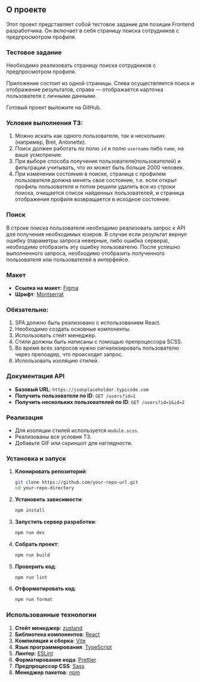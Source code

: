 ## О проекте

Этот проект представляет собой тестовое задание для позиции Frontend разработчика. Он включает в себя страницу поиска сотрудников с предпросмотром профиля.

### Тестовое задание

Необходимо реализовать страницу поиска сотрудников с предпросмотром профиля.

Приложение состоит из одной страницы. Слева осуществляется поиск и отображение результатов, справа — отображается карточка пользователя с личными данными.

Готовый проект выложите на GitHub.

### Условия выполнения ТЗ:

1. Можно искать как одного пользователя, так и нескольких (например, Bret, Antonette).
2. Поиск должен работать по полю `id` и полю `username` либо `name`, на ваше усмотрение.
3. При выборе способа получения пользователя(пользователей) и фильтрации учитывать, что их может быть больше 2000 человек.
4. При изменении состояния в поиске, страница с профилем пользователя должна менять свое состояние, т.е. если открыт профиль пользователя и потом решили удалить все из строки поиска, очищается список найденных пользователей, и страница отображения профиля возвращается в исходное состояние.

### Поиск

В строке поиска пользователя необходимо реализовать запрос к API для получения необходимых юзеров. В случае если результат вернул ошибку (параметры запроса неверные, либо ошибка сервера), необходимо отобразить эту ошибку пользователю. После успешно выполненного запроса, необходимо отобразить полученного пользователя или пользователей в интерфейсе.

### Макет

- **Ссылка на макет**: [Figma](https://www.figma.com/)
- **Шрифт**: [Montserrat](https://fonts.google.com/specimen/Montserrat)

### Обязательно:

1. SPA должно быть реализовано с использованием React.
2. Необходимо создать основные компоненты.
3. Использовать стейт менеджер.
4. Стили должны быть написаны с помощью препроцессора SCSS.
5. Во время всех запросов нужно сигнализировать пользователю через прелоадер, что происходит запрос.
6. Использовать изоляцию стилей.

### Документация API

- **Базовый URL**: `https://jsonplaceholder.typicode.com`
- **Получить пользователя по ID**: `GET /users?id=1`
- **Получить нескольких пользователей по ID**: `GET /users?id=1&id=2`

### Реализация

- Для изоляции стилей используется `module.scss`.
- Реализованы все условия ТЗ.
- Добавьте GIF или скриншот для наглядности.

### Установка и запуск

1. **Клонировать репозиторий**:

   ```sh
   git clone https://github.com/your-repo-url.git
   cd your-repo-directory
   ```

2. **Установить зависимости**:

   ```sh
   npm install
   ```

3. **Запустить сервер разработки**:

   ```sh
   npm run dev
   ```

4. **Собрать проект**:

   ```sh
   npm run build
   ```

5. **Проверить код**:

   ```sh
   npm run lint
   ```

6. **Отформатировать код**:
   ```sh
   npm run format
   ```

### Использованные технологии

1. **Стейт менеджер**: [zustand](https://github.com/pmndrs/zustand)
2. **Библиотека компонентов**: [React](https://reactjs.org/)
3. **Компиляция и сборка**: [Vite](https://vitejs.dev/)
4. **Язык программирования**: [TypeScript](https://www.typescriptlang.org/)
5. **Линтер**: [ESLint](https://eslint.org/)
6. **Форматирование кода**: [Prettier](https://prettier.io/)
7. **Предпроцессор CSS**: [Sass](https://sass-lang.com/)
8. **Менеджер пакетов**: [npm](https://www.npmjs.com/)
